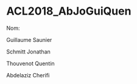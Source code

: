 # ACL2018_AbJoGuiQuen

Nom:

Guillaume Saunier

Schmitt Jonathan

Thouvenot Quentin

Abdelaziz Cherifi
